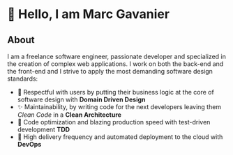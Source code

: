 # 👋 Hello, I am Marc Gavanier

## About

I am a freelance software engineer, passionate developer and specialized in the creation of complex web applications.
I work on both the back-end and the front-end and I strive to apply the most demanding software design standards:

- 👤 Respectful with users by putting their business logic at the core of software design with **Domain Driven Design**
- ✨ Maintainability, by writing code for the next developers leaving them *Clean Code* in a **Clean Architecture**
- 🚀 Code optimization and blazing production speed with test-driven development **TDD**
- 🎉 High delivery frequency and automated deployment to the cloud with **DevOps**

<!--
**marc-gavanier/marc-gavanier** is a ✨ _special_ ✨ repository because its `README.md` (this file) appears on your GitHub profile.

Here are some ideas to get you started:

- 🔭 I’m currently working on ...
- 🌱 I’m currently learning ...
- 👯 I’m looking to collaborate on ...
- 🤔 I’m looking for help with ...
- 💬 Ask me about ...
- 📫 How to reach me: ...
- 😄 Pronouns: ...
- ⚡ Fun fact: ...
-->

